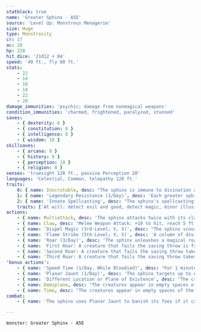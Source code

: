 ```yaml
---
statblock: true
name: 'Greater Sphinx - A5E'
source: 'Level Up: Monstrous Menagerie'
size: Huge
type: Monstrosity
cr: 17
ac: 20
hp: 220
hit_dice: '21d12 + 84'
speed: '40 ft., fly 60 ft.'
stats:
    - 22
    - 14
    - 18
    - 18
    - 22
    - 20
damage_immunities: 'psychic; damage from nonmagical weapons'
condition_immunities: 'charmed, frightened, paralyzed, stunned'
saves:
    - { dexterity: 6 }
    - { constitution: 8 }
    - { intelligence: 8 }
    - { wisdom: 10 }
skillsaves:
    - { arcana: 8 }
    - { history: 8 }
    - { perception: 10 }
    - { religion: 8 }
senses: 'truesight 120 ft., passive Perception 20'
languages: 'Celestial, Common, telepathy 120 ft.'
traits:
    0: { name: Inscrutable, desc: "The sphinx is immune to divination and to any effect that would sense its emotions or read its thoughts. Insight checks made to determine the sphinx's intentions are made with disadvantage." }
    1: { name: 'Legendary Resistance (1/Day)', desc: 'Each greater sphinx wears a piece of jewelry, such as a crown, headdress, or armlet. When the greater sphinx fails a saving throw, it can choose to succeed instead. When it does so, its jewelry shatters. The sphinx can create a new piece of jewelry when it finishes a long rest.' }
    2: { name: 'Innate Spellcasting', desc: "The sphinx's spellcasting ability is Wisdom (spell save DC 18). It can cast the following spells, requiring no material components:" }
    traits: ['At will: detect evil and good, detect magic, minor illusion, spare the dying', '3/day each: dispel magic, identify, lesser restoration, remove curse, scrying, tongues, zone of truth', "1/day each: contact other plane, flame strike, freedom of movement, greater restoration, legend lore, heroes' feast"]
actions:
    - { name: Multiattack, desc: 'The sphinx attacks twice with its claw.' }
    - { name: Claw, desc: 'Melee Weapon Attack: +10 to hit, reach 5 ft., one target. Hit: 17 (2d10 + 6) slashing damage.' }
    - { name: 'Dispel Magic (3rd-Level; V, S)', desc: "The sphinx scours the magic from one creature, object, or magical effect within 120 feet that it can see. A spell ends if it was cast with a 3rd-level or lower spell slot. For spells using a 4th-level or higher spell slot, the sphinx makes a Wisdom ability check (DC 10 + the spell's level) for each one, ending the effect on a success." }
    - { name: 'Flame Strike (5th-Level; V, S)', desc: 'A column of divine flame fills a 10-foot-radius, 40-foot-high cylinder within 60 feet. Creatures in the area make a DC 18 Dexterity saving throw, taking 14 (4d6) fire damage and 14 (4d6) radiant damage on a failure or half damage on a success.' }
    - { name: 'Roar (3/Day)', desc: 'The sphinx unleashes a magical roar. Each time it roars before taking a long rest, its roar becomes more powerful. Each creature within 300 feet of the sphinx that can hear it makes a DC 18 Constitution saving throw with the following consequences:' }
    - { name: 'First Roar: A creature that fails the saving throw is frightened for 1 minute', desc: 'It can repeat the saving throw at the end of each of its turns, ending the effect on itself on a success.' }
    - { name: 'Second Roar: A creature that fails the saving throw takes 22 (4d10) thunder damage and is frightened for 1 minute', desc: 'On a success, the creature takes half damage. While frightened by this roar, the creature is paralyzed. It can repeat the saving throw at the end of each of its turns, ending the effect on itself on a success.' }
    - { name: 'Third Roar: A creature that fails the saving throw takes 44 (8d10) thunder damage and is knocked prone', desc: 'On a success, the creature takes half damage.' }
'bonus actions':
    - { name: 'Speed Time (1/Day, While Bloodied)', desc: "For 1 minute, the sphinx's Speed and flying speed are doubled, opportunity attacks against it are made with disadvantage, and it can attack three times with its claw (instead of twice) when it uses Multiattack." }
    - { name: 'Planar Jaunt (1/Day)', desc: 'The sphinx targets up to eight willing creatures it can see within 300 feet. The targets are magically transported to a different place, plane of existence, demiplane, or time. This effect ends after 24 hours or when the sphinx takes a bonus action to end it. When the effect ends, the creatures reappear in their original locations, along with any items they acquired on their jaunt. While the effect lasts, the sphinx can communicate telepathically with the targets. The sphinx chooses one of the following destinations:' }
    - { name: 'Different Location or Plane of Existence', desc: "The creatures appear in empty spaces of the sphinx's choice anywhere on the Material Plane or on a different plane altogether." }
    - { name: Demiplane, desc: "The creatures appear in empty spaces of the sphinx's choice on a demiplane. The demiplane can be up to one square mile in size. The demiplane can appear to be inside, outside, or underground, and can contain terrain, nonmagical objects, and magical effects of the sphinx's choosing. The sphinx may populate it with creatures and hazards with a total Challenge Rating equal to or less than the sphinx's Challenge Rating." }
    - { name: Time, desc: "The creatures appear in empty spaces of the sphinx's choosing anywhere on the Material Plane, at any time from 1,000 years in the past to 1,000 years in the future. At the Narrator's discretion, changes made in the past may alter the present." }
combat:
    - { name: 'The sphinx uses Planar Jaunt to banish its foes if it can', desc: "Otherwise, it uses its action to cast Flame Strike on the first turn of combat and then uses its claws on successive turns. It speeds time for itself as soon as it's bloodied. With its legendary action, the sphinx attacks with its claw if it can reach an enemy or uses Teleport if it can't, and then uses Slow Time with its remaining legendary action each turn. The sphinx doesn't retreat." }

---
```

```statblock
monster: Greater Sphinx - A5E
```

